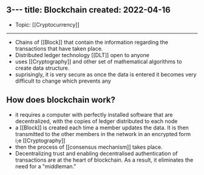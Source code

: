 
3---
title: Blockchain
created: 2022-04-16
---

- Topic: [[Cryptocurrency]]

***

-   Chains of [[Block]] that contain the information regarding the transactions that have taken place.
-   Distributed ledger technology [[DLT]] open to anyone
-   uses [[Cryptography]] and other set of mathematical algorithms to create data structure.
-   suprisingly, it is very secure as once the data is entered it becomes very difficult to change which prevents any 

## How does blockchain work?
- it requires a computer with perfectly installed software that are decentralized, with the copies of ledger distributed to each node 
- a [[Block]] is created each time a member updates the data. It is then transmitted to the other members in the network in an encrypted form i;e [[Cryptography]]
- then the process of [[consensus mechanism]] takes place.
- Decentralizing trust and enabling decentralised authentication of transactions are at the heart of blockchain. As a result, it eliminates the need for a "middleman." 
